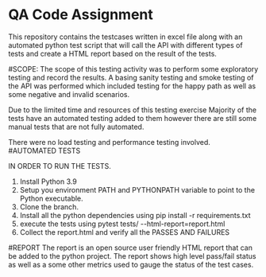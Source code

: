 # QA Code Assignment


This repository contains the testcases written in excel file along with an automated
python test script that will call the API with different types of 
tests and create a HTML report based on the result of the tests. 

#SCOPE: 
The scope of this testing activity was to perform some exploratory 
testing and record the results. 
A basing sanity testing and smoke testing of the API was performed
which included testing for the happy path as well as some
negative and invalid scenarios. 

Due to the limited time and resources of this testing exercise
Majority of the tests have an automated testing added to them
however there are still some manual tests that are not fully
automated. 

There were no load testing and performance testing involved. 
#AUTOMATED TESTS

IN ORDER TO RUN THE TESTS. 
1. Install Python 3.9 
2. Setup you environment PATH and PYTHONPATH variable to 
point to the Python executable.
3. Clone the branch. 
4. Install all the python dependencies using pip install -r requirements.txt
5. execute the tests using pytest tests/ --html-report=report.html
6. Collect the report.html and verify all the PASSES AND FAILURES


#REPORT
The report is an open source user friendly HTML report that can
be added to the python project. The report shows high level
pass/fail status as well as a some other metrics used to gauge
the status of the test cases. 
